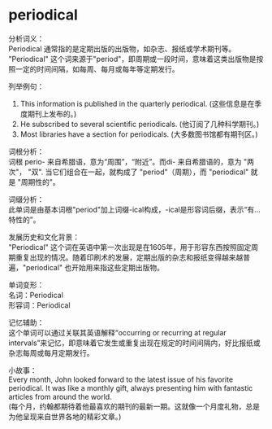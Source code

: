 # periodical

分析词义：  
Periodical 通常指的是定期出版的出版物，如杂志、报纸或学术期刊等。 "Periodical" 这个词来源于"period"，即周期或一段时间，意味着这类出版物是按照一定的时间间隔，如每周、每月或每年等定期发行。

  

列举例句：

  

1.  This information is published in the quarterly periodical. (这些信息是在季度期刊上发布的。)
2.  He subscribed to several scientific periodicals. (他订阅了几种科学期刊。)
3.  Most libraries have a section for periodicals. (大多数图书馆都有期刊区。)

  

词根分析：  
词根 perio- 来自希腊语，意为“周围”，“附近”。而di- 来自希腊语的，意为 "两次"， "双". 当它们组合在一起，就构成了 "period"（周期），而 "periodical" 就是 "周期性的"。

  

词缀分析：  
此单词是由基本词根"period"加上词缀-ical构成，-ical是形容词后缀，表示“有...特性的”。

  

发展历史和文化背景：  
"Periodical" 这个词在英语中第一次出现是在1605年，用于形容东西按照固定周期重复出现的情况。随着印刷术的发展，定期出版的杂志和报纸变得越来越普遍，"periodical" 也开始用来指这些定期出版物。

  

单词变形：  
名词：Periodical  
形容词：Periodical

  

记忆辅助：  
这个单词可以通过关联其英语解释“occurring or recurring at regular intervals”来记忆，即意味着它发生或重复出现在规定的时间间隔内，好比报纸或杂志每周或每月定期发行。

  

小故事：  
Every month, John looked forward to the latest issue of his favorite periodical. It was like a monthly gift, always presenting him with fantastic articles from around the world.  
(每个月，约翰都期待着他最喜欢的期刊的最新一期。这就像一个月度礼物，总是为他呈现来自世界各地的精彩文章。)

